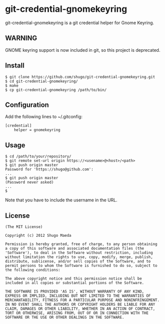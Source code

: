 git-credential-gnomekeyring
===========================

git-credential-gnomekeyring is a git credential helper for Gnome Keyring.

WARNING
-------

GNOME keyring support is now included in git, so this project is deprecated.

Install
-------

	$ git clone https://github.com/shugo/git-credential-gnomekeyring.git
	$ cd git-credential-gnomekeyring/
	$ make
	$ cp git-credential-gnomekeyring /path/to/bin/

Configuration
-------------

Add the following lines to ~/.gitconfig:

	[credential]
		helper = gnomekeyring

Usage
-----

	$ cd /path/to/your/repository/
	$ git remote set-url origin https://<usename>@<host>/<path>
	$ git push origin master
	Password for 'https://shugo@github.com': 
	...
	$ git push origin master
	(Password never asked)
	...
	$

Note that you have to include the username in the URL.

License
-------

	(The MIT License)

	Copyright (c) 2012 Shugo Maeda

	Permission is hereby granted, free of charge, to any person obtaining
	a copy of this software and associated documentation files (the
	'Software'), to deal in the Software without restriction, including
	without limitation the rights to use, copy, modify, merge, publish,
	distribute, sublicense, and/or sell copies of the Software, and to
	permit persons to whom the Software is furnished to do so, subject to
	the following conditions:

	The above copyright notice and this permission notice shall be
	included in all copies or substantial portions of the Software.

	THE SOFTWARE IS PROVIDED 'AS IS', WITHOUT WARRANTY OF ANY KIND,
	EXPRESS OR IMPLIED, INCLUDING BUT NOT LIMITED TO THE WARRANTIES OF
	MERCHANTABILITY, FITNESS FOR A PARTICULAR PURPOSE AND NONINFRINGEMENT.
	IN NO EVENT SHALL THE AUTHORS OR COPYRIGHT HOLDERS BE LIABLE FOR ANY
	CLAIM, DAMAGES OR OTHER LIABILITY, WHETHER IN AN ACTION OF CONTRACT,
	TORT OR OTHERWISE, ARISING FROM, OUT OF OR IN CONNECTION WITH THE
	SOFTWARE OR THE USE OR OTHER DEALINGS IN THE SOFTWARE.
